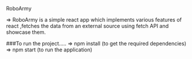 RoboArmy

=> RoboArmy is a simple react app which implements various features of react ,fetches the data from an external source using fetch API and showcase them.

###To run the project.....
=> npm install (to get the required dependencies)
=> npm start (to run the application)

